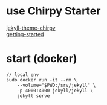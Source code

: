 # use Chirpy Starter   
[jekyll-theme-chirpy](https://rubygems.org/gems/jekyll-theme-chirpy)    
[getting-started](https://chirpy.cotes.page/posts/getting-started/)

# start (docker)
```
// local env
sudo docker run -it --rm \
    --volume="$PWD:/srv/jekyll" \
    -p 4000:4000 jekyll/jekyll \
    jekyll serve
```